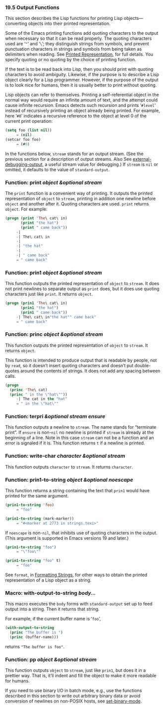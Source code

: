 

### 19.5 Output Functions

This section describes the Lisp functions for printing Lisp objects—converting objects into their printed representation.

Some of the Emacs printing functions add quoting characters to the output when necessary so that it can be read properly. The quoting characters used are ‘`"`’ and ‘`\`’; they distinguish strings from symbols, and prevent punctuation characters in strings and symbols from being taken as delimiters when reading. See [Printed Representation](Printed-Representation.html), for full details. You specify quoting or no quoting by the choice of printing function.

If the text is to be read back into Lisp, then you should print with quoting characters to avoid ambiguity. Likewise, if the purpose is to describe a Lisp object clearly for a Lisp programmer. However, if the purpose of the output is to look nice for humans, then it is usually better to print without quoting.

Lisp objects can refer to themselves. Printing a self-referential object in the normal way would require an infinite amount of text, and the attempt could cause infinite recursion. Emacs detects such recursion and prints ‘`#level`’ instead of recursively printing an object already being printed. For example, here ‘`#0`’ indicates a recursive reference to the object at level 0 of the current print operation:

```lisp
(setq foo (list nil))
     ⇒ (nil)
(setcar foo foo)
     ⇒ (#0)
```

In the functions below, `stream` stands for an output stream. (See the previous section for a description of output streams. Also See [external-debugging-output](Output-Streams.html#external_002ddebugging_002doutput), a useful stream value for debugging.) If `stream` is `nil` or omitted, it defaults to the value of `standard-output`.

### Function: **print** *object \&optional stream*

The `print` function is a convenient way of printing. It outputs the printed representation of `object` to `stream`, printing in addition one newline before `object` and another after it. Quoting characters are used. `print` returns `object`. For example:

```lisp
(progn (print 'The\ cat\ in)
       (print "the hat")
       (print " came back"))
     -|
     -| The\ cat\ in
     -|
     -| "the hat"
     -|
     -| " came back"
     ⇒ " came back"
```

### Function: **prin1** *object \&optional stream*

This function outputs the printed representation of `object` to `stream`. It does not print newlines to separate output as `print` does, but it does use quoting characters just like `print`. It returns `object`.

```lisp
(progn (prin1 'The\ cat\ in)
       (prin1 "the hat")
       (prin1 " came back"))
     -| The\ cat\ in"the hat"" came back"
     ⇒ " came back"
```

### Function: **princ** *object \&optional stream*

This function outputs the printed representation of `object` to `stream`. It returns `object`.

This function is intended to produce output that is readable by people, not by `read`, so it doesn’t insert quoting characters and doesn’t put double-quotes around the contents of strings. It does not add any spacing between calls.

```lisp
(progn
  (princ 'The\ cat)
  (princ " in the \"hat\""))
     -| The cat in the "hat"
     ⇒ " in the \"hat\""
```

### Function: **terpri** *\&optional stream ensure*

This function outputs a newline to `stream`. The name stands for “terminate print”. If `ensure` is non-`nil` no newline is printed if `stream` is already at the beginning of a line. Note in this case `stream` can not be a function and an error is signaled if it is. This function returns `t` if a newline is printed.

### Function: **write-char** *character \&optional stream*

This function outputs `character` to `stream`. It returns `character`.

### Function: **prin1-to-string** *object \&optional noescape*

This function returns a string containing the text that `prin1` would have printed for the same argument.

```lisp
(prin1-to-string 'foo)
     ⇒ "foo"
```

```lisp
(prin1-to-string (mark-marker))
     ⇒ "#<marker at 2773 in strings.texi>"
```

If `noescape` is non-`nil`, that inhibits use of quoting characters in the output. (This argument is supported in Emacs versions 19 and later.)

```lisp
(prin1-to-string "foo")
     ⇒ "\"foo\""
```

```lisp
(prin1-to-string "foo" t)
     ⇒ "foo"
```

See `format`, in [Formatting Strings](Formatting-Strings.html), for other ways to obtain the printed representation of a Lisp object as a string.

### Macro: **with-output-to-string** *body…*

This macro executes the `body` forms with `standard-output` set up to feed output into a string. Then it returns that string.

For example, if the current buffer name is ‘`foo`’,

```lisp
(with-output-to-string
  (princ "The buffer is ")
  (princ (buffer-name)))
```

returns `"The buffer is foo"`.

### Function: **pp** *object \&optional stream*

This function outputs `object` to `stream`, just like `prin1`, but does it in a prettier way. That is, it’ll indent and fill the object to make it more readable for humans.

If you need to use binary I/O in batch mode, e.g., use the functions described in this section to write out arbitrary binary data or avoid conversion of newlines on non-POSIX hosts, see [set-binary-mode](Input-Functions.html).
